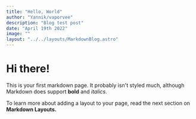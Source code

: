 ```yaml
---
title: "Hello, World"
author: "Yannik/vaporvee"
description: "Blog test post"
date: "April 19th 2022"
image: ""
layout: "../../layouts/MarkdownBlog.astro"
---
```

# Hi there!

This is your first markdown page. It probably isn't styled much, although
Markdown does support **bold** and *italics.* 

To learn more about adding a layout to your page, read the next section on **Markdown Layouts.**